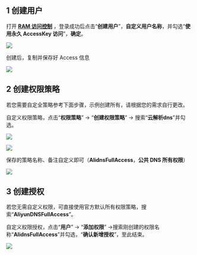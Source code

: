 ## 1 创建用户
打开 [**RAM 访问控制**](https://ram.console.aliyun.com/users) ，登录成功后点击“**创建用户**”，**自定义用户名称**，并勾选“**使用永久 AccessKey 访问**”，**确定**。

![](https://cdn.nlark.com/yuque/0/2025/png/764468/1751986676170-0756acaf-f67e-489f-89ec-61b6b02fe4c0.png)

创建后，复制并保存好 Access 信息

![](https://cdn.nlark.com/yuque/0/2025/png/764468/1751987018274-88466fd1-7b0f-4830-a721-903e90bc130c.png)

## 2 创建权限策略
若您需要自定全策略参考下面步骤，示例创建所有，请根据您的需求自行更改。

自定义权限策略，点击“**权限策略**” -> “**创建权限策略**” -> 搜索“**云解析dns**”并勾选。

![](https://cdn.nlark.com/yuque/0/2025/png/764468/1751987577489-94beaf61-cf7b-4167-b678-d916a1bc55ee.png)

![](https://cdn.nlark.com/yuque/0/2025/png/764468/1751987740116-a146d61d-592e-4c86-96c4-9e29e9afadb9.png)



保存的策略名称、备注自定义即可（**AlidnsFullAccess**，**公共 DNS 所有权限**）

![](https://cdn.nlark.com/yuque/0/2025/png/764468/1751987932810-61e504e4-0501-4d78-a0ef-c81f88ea3942.png)



## 3 创建授权
若您无需自定义权限，可直接使用官方默认所有权限策略，搜索“**AliyunDNSFullAccess**”。



自定义权限授权，点击“**用户**” -> “**添加权限**” ->搜索刚创建的权限名称“**AlidnsFullAccess**”并勾选，“**确认新增授权**”，至此结束。

![](https://cdn.nlark.com/yuque/0/2025/png/764468/1751988290531-8ca6c901-197a-4869-9515-7f86d3d567e6.png)

